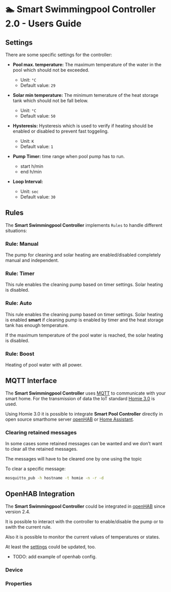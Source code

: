 # 🏊 Smart Swimmingpool Controller 2.0 - Users Guide



## Settings

There are some specific settings for the controller:

- **Pool max. temperature:** The maximum temperature of the water in the pool which should not be exceeded.
  
  - Unit: `°C`
  - Default value: `29`

- **Solar min temperature:** The minimum temerature of the heat storage tank which should not be fall below.

  - Unit: `°C`
  - Default value: `50`

- **Hysteresis:** Hysteresis which is used to verify if heating should be enabled or disabled to prevent fast toggeling.

  - Unit: `K`
  - Default value: `1`

- **Pump Timer:** time range when pool pump has to run.
  - start h/min
  - end h/min

- **Loop Interval:**

  - Unit: `sec`
  - Default value: `30`

## Rules

The **Smart Swimmingpool Controller** implements `Rules` to handle different situations:

### Rule: Manual

The pump for cleaning and solar heating are enabled/disabled completely manual and independent.

### Rule: Timer

This rule enables the cleaning pump based on timer settings. 
Solar heating is disabled.

### Rule: Auto

This rule enables the cleaning pump based on timer settings. 
Solar heating is enabled **smart** if cleaning pump is enabled by timer and the heat storage tank has enough temperature. 

If the maximum temperature of the pool water is reached, the solar heating is disabled.


### Rule: Boost

Heating of pool water with all power.

## MQTT Interface

The **Smart Swimmingpool Controller** uses [MQTT](http://mqtt.org/) to communicate with your smart home. For the transmission of data the IoT standard [Homie 3.0](https://homieiot.github.io) is used.

Using Homie 3.0 it is possible to integrate **Smart Pool Controller** directly in open source smarthome server [openHAB](https://www.openhab.org/) or [Home Assistant](https://www.home-assistant.io/).


### Clearing retained messages

In some cases some retained messages can be wanted and we don’t want to clear all the retained messages.

The messages will have to be cleared one by one using the topic

To clear a specific message:

```bash
mosquitto_pub -h hostname -t homie -n -r -d
```


## OpenHAB Integration

The **Smart Swimmingpool Controller** could be integrated in [openHAB](https://www.openhab.org) since version 2.4.

It is possible to interact with the controller to enable/disable the pump or to swith the current rule.

Also it is possible to monitor the current values of temperatures or states.

At least the [settings](#settings) could be updated, too. 

- TODO: add example of openhab config.

### Device

### Properties
